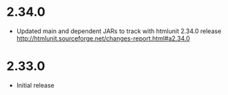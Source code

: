 # 2.34.0
* Updated main and dependent JARs to track with htmlunit 2.34.0 
  release <http://htmlunit.sourceforge.net/changes-report.html#a2.34.0>

# 2.33.0
* Initial release